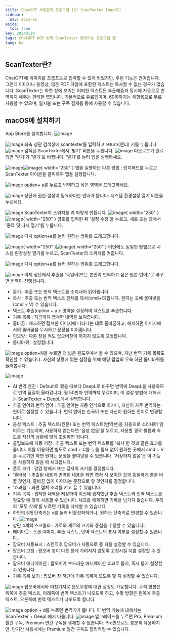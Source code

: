 ```yaml
---
title: ChatGPT 사용편의 프로그램 (2) ScanTexter (macOS)
sidebar:
  nav: docs-ko
aside:
  toc: true
key: 20240129
tags: ChatGPT OCR 번역 ScanTexter 편의기능 프로그램 앱
lang: ko
---
```


## ScanTexter란?
ChatGPT에 이미지를 프롬프트로 입력할 수 있게 되었지만, 주된 기능은 언어입니다. 그런데 이미지나 동영상, 많은 PDF 파일에 포함된 텍스트는 복사할 수 없는 경우가 많습니다. ScanTexter는 화면 상에 보이는 어떠한 텍스트든 추출해줌과 동시에 자동으로 번역까지 해주는 편리한 앱입니다. 기본적으로 유료앱이며, 60회까지는 체험용으로 무료 사용할 수 있으며, 일시불 또는 구독 결제를 통해 사용할 수 있습니다.

## macOS에 설치하기
App Store를 설치합니다.
![image](/assets/img/2024-01-29-2024-01-29-ScanTexter/스크린샷-2024-01-14-오전-12.10.37.png)

![image](/assets/img/2024-01-29-2024-01-29-ScanTexter/스크린샷-2024-01-14-오전-12.12.07.png)
좌측 상단 검색창에 scantexter를 입력하고 return(엔터) 키를 누릅니다.
![image](/assets/img/2024-01-29-2024-01-29-ScanTexter/스크린샷-2024-01-14-오전-12.18.52.png)
검색된 ScanTexter에서 '받기' 버튼을 누릅니다.
![image](/assets/img/2024-01-29-2024-01-29-ScanTexter/스크린샷-2024-01-14-오전-12.17.07.png)
다운로드가 완료되면 '받기'가 '열기'로 바뀝니다.  '열기'를 눌러 앱을 실행하세요.

![image](/assets/img/2024-01-29-2024-01-29-ScanTexter/스크린샷-2024-01-14-오전-12.21.20.png)![image](/assets/img/2024-01-29-2024-01-29-ScanTexter/스크린샷-2024-01-14-오전-12.21.44.png){ width="250" }
앱을 실행하는 다른 방법 : 런치패드를 누르고 ScanTexter 아이콘을 클릭하여 앱을 실행합니다.

![image](/assets/img/2024-01-29-2024-01-29-ScanTexter/스크린샷-2024-01-14-오전-12.23.47.png)
option+ a를 누르고 번역하고 싶은 영역을 드래그하세요.

![image](/assets/img/2024-01-29-2024-01-29-ScanTexter/스크린샷-2024-01-14-오전-12.24.18.png)
상단에 권한 설정이 필요하다는 안내가 뜹니다. 시스템 환경설정 열기 버튼을 누르세요.

![image](/assets/img/2024-01-29-2024-01-29-ScanTexter/스크린샷-2024-01-14-오전-12.24.57.png)
ScanTexter의 스위치를 켜 파랗게 만듭니다.
![image](/assets/img/2024-01-29-2024-01-29-ScanTexter/스크린샷-2024-01-14-오전-12.25.25.png){ width="250" }![image](/assets/img/2024-01-29-2024-01-29-ScanTexter/스크린샷-2024-01-14-오전-12.25.46.png){ width="250" }
암호를 입력한 뒤 '설정 수정'을 누르고, 새로 뜨는 창에서 '종료 및 다시 열기'를 누릅니다.

![image](/assets/img/2024-01-29-2024-01-29-ScanTexter/스크린샷-2024-01-14-오전-12.35.08.png)
다시 option+a를 눌러 원하는 범위를 드래그합니다.

![image](/assets/img/2024-01-29-2024-01-29-ScanTexter/스크린샷-2024-01-14-오전-12.36.37.png){ width="250" }![image](/assets/img/2024-01-29-2024-01-29-ScanTexter/스크린샷-2024-01-14-오전-12.37.50.png){ width="250" }
이번에도 동일한 방법으로 시스템 환경설정 열기를 누르고, ScanTexter의 스위치를 켜줍니다.

![image](/assets/img/2024-01-29-2024-01-29-ScanTexter/스크린샷-2024-01-14-오전-12.35.08.png)
다시 option+a를 눌러 원하는 범위를 드래그합니다.

![image](/assets/img/2024-01-29-2024-01-29-ScanTexter/스크린샷-2024-01-14-오전-12.39.56.png)
이제 상단에서 추출을 '독일어(또는 본인이 번역하고 싶은 원본 언어)'로 바꾸면 번역이 진행됩니다.
* 듣기 : 추출 또는 번역 텍스트를 소리내어 읽어줍니다.
* 복사 : 추출 또는 번역 텍스트 전체를 복사(cmd+C)합니다. 원하는 곳에 붙여넣을(cmd + V) 수 있습니다.
* 텍스트 추출(option + a ): 영역을 설정하여 텍스트를 추출합니다.
* 기록 목록 : 지금까지 캡쳐한 내역을 보여줍니다.
* 줄바꿈 : 체크하면 캡쳐한 이미지에 나타나는 대로 줄바꿈하고, 해제하면 이미지에서의 줄바꿈을 무시하고 문장을 이어줍니다.
* 핀모양 : 다른 창을 켜도 팝오버창이 꺼지지 않도록 고정합니다.
* 톱니바퀴 : 설정합니다.

![image](/assets/img/2024-01-29-2024-01-29-ScanTexter/스크린샷-2024-01-14-오후-3.46.14.png)
option+N을 누르면 더 넓은 윈도우에서 볼 수 있으며, 지난 번역 기록 목록도 확인할 수 있습니다. 자신의 상황에 맞는 설정을 위해 해당 팝업의 우측 하단 톱니바퀴를 눌러봅시다.

![image](/assets/img/2024-01-29-2024-01-29-ScanTexter/스크린샷-2024-01-14-오전-12.41.09.png)
* AI 번역 엔진 : Default로 했을 때보다 DeepL로 바꾸면 번역에 DeepL을 사용하므로 번역 품질이 올라갑니다. 월 50만자 번역까지 무료이며, 이 설정 방법에 대해서는 ScanTexter + DeepL에서 설명합니다.
* 추출 언어와 번역 언어 : 추출 언어는 자동 인식으로 하거나, 자신이 자주 번역하는 언어로 설정할 수 있습니다. 번역 언어는 한국어 또는 자신이 원하는 언어로 변경합니다.
* 음성 텍스트 : 추출 텍스트(원문) 또는 번역 텍스트(번역본)을 자동으로 소리내어 읽어주는 기능이며, 사용하지 않는다면 '음성 없음'을 누르고, 사용할 경우 볼륨과 속도를 자신의 상황에 맞게 조절하면 됩니다.
* 클립보드에 자동 저장 : 추출 텍스트 또는 번역 텍스트를 '복사'한 것과 같은 효과를 줍니다. 이를 이용하면 별도로 cmd + C를 누를 필요 없이 원하는 곳에서 cmd + V를 누르기만 하면 원하는 문장을 붙여넣을 수 있습니다. '저장하지 않음'은 이 기능을 사용하지 않을 때 체크합니다.
* 폰트 크기 : 팝업 창에서 뜨는 글자의 크기를 결정합니다.
* '줄바꿈' : 추출된 내용과 번역된 내용을 화면 캡쳐 시 보이던 것과 동일하게 줄을 바꿀 것인지, 줄바꿈 없이 이어지는 문장으로 할 것인지를 결정합니다.
* '효과음' : 화면 캡쳐 소리를 켜고 끌 수 있습니다.
* 기록 목록 : 캡쳐한 내역을 저장하여 이전에 캡쳐했던 추출 텍스트와 번역 텍스트를 필요할 때 찾아 사용할 수 있습니다. 체크를 해제하면 기록을 남기지 않습니다. 우측의 '모두 삭제'를 누르면 기록을 삭제할 수 있습니다
* 하단의 5개 단축키는 x를 눌러 비활성화하거나, 원하는 단축키로 변경할 수 있습니다.
![image](/assets/img/2024-01-29-2024-01-29-ScanTexter/스크린샷-2024-01-14-오후-3.42.15.png)
* 상단 4개의 스크롤바 : 가로와 세로의 크기와 중심을 수정할 수 있습니다.
* 레이아웃 : 스캔 이미지, 추출 텍스트, 번역 텍스트의 표시 여부를 설정할 수 있습니다.
* 팝오버 자동표시 : 스캔직후 팝오버가 자동으로 뜰 지를 설정할 수 있습니다.
* 팝오버 고정 : 팝오버 창이 다른 창에 가려지지 않도록 고정시킬 지를 설정할 수 있습니다.
* 팝오버 애니메이션 : 팝오버가 부드러운 애니메이션 효과로 뜰지, 즉시 뜰지 설정할 수 있습니다.
* 기록 목록 보기 : 팝오버 창 하단에 기록 목록이 뜨도록 할 지 설정할 수 있습니다.

![image](/assets/img/2024-01-29-2024-01-29-ScanTexter/스크린샷-2024-01-14-오후-3.45.05.png)
팝오버에서와 마찬가지로 윈도우창에 대한 설정도 가능합니다. 수직 방향은 위쪽에 추출 텍스트, 아래쪽에 번역 텍스트가 나오도록 하고, 수평 방향은 왼쪽에 추출 텍스트, 오른쪽에 번역 텍스트가 나오도록 합니다.

![image](/assets/img/2024-01-29-2024-01-29-ScanTexter/스크린샷-2024-01-14-오후-4.13.14.png)
option + d를 누르면 번역기가 뜹니다. 이 번역 기능에 대해서는 ScanTexter + DeepL에서 다룹니다.
![image](/assets/img/2024-01-29-2024-01-29-ScanTexter/스크린샷-2024-01-14-오후-4.53.59.png)
업그레이드를 누르면 Pro, Premium 월간 구독, Premium 연간 구독을 결제할 수 있습니다. Pro만으로도 충분히 유용하지만, 단기간 사용시에는 Premium 월간 구독도 합리적일 수 있습니다.